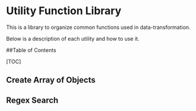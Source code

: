 # Utility Function Library



This is a library to organize common functions used in data-transformation.

Below is a description of each utility and how to use it.

##Table of Contents

[TOC]

## Create Array of Objects

## Regex Search


